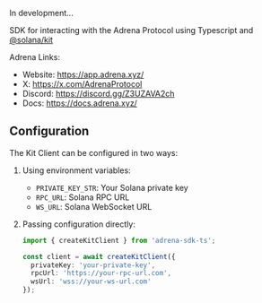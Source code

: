In development...

SDK for interacting with the Adrena Protocol using Typescript and [@solana/kit](https://github.com/anza-xyz/kit)

Adrena Links:
- Website: https://app.adrena.xyz/
- X: https://x.com/AdrenaProtocol
- Discord: https://discord.gg/Z3UZAVA2ch
- Docs: https://docs.adrena.xyz/


## Configuration

The Kit Client can be configured in two ways:

1. Using environment variables:
   - `PRIVATE_KEY_STR`: Your Solana private key
   - `RPC_URL`: Solana RPC URL
   - `WS_URL`: Solana WebSocket URL

2. Passing configuration directly:
   ```typescript
   import { createKitClient } from 'adrena-sdk-ts';
   
   const client = await createKitClient({
     privateKey: 'your-private-key',
     rpcUrl: 'https://your-rpc-url.com',
     wsUrl: 'wss://your-ws-url.com'
   });
   ```
